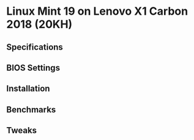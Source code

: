 # Linux Mint 19 on Lenovo X1 Carbon 2018 (20KH)

## Specifications

## BIOS Settings

## Installation

## Benchmarks

## Tweaks

